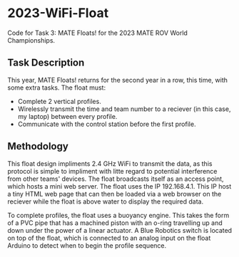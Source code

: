 # 2023-WiFi-Float
Code for Task 3: MATE Floats! for the 2023 MATE ROV World Championships.

## Task Description
This year, MATE Floats! returns for the second year in a row, this time, with some extra tasks. The float must:
- Complete 2 vertical profiles.
- Wirelessly transmit the time and team number to a reciever (in this case, my laptop) between every profile.
- Communicate with the control station before the first profile.

## Methodology
This float design impliments 2.4 GHz WiFi to transmit the data, as this protocol is simple to impliment with litte regard to potential interference from other teams' devices. The float broadcasts itself as an access point, which hosts a mini web server. The float uses the IP 192.168.4.1. This IP host a tiny HTML web page that can then be loaded via a web browser on the reciever while the float is above water to display the required data.

To complete profiles, the float uses a buoyancy engine. This takes the form of a PVC pipe that has a machined piston with an o-ring travelling up and down under the power of a linear actuator. A Blue Robotics switch is located on top of the float, which is connected to an analog input on the float Arduino to detect when to begin the profile sequence.

